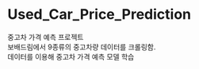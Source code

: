 # Used_Car_Price_Prediction
중고차 가격 예측 프로젝트
<br>
보배드림에서 9종류의 중고차량 데이터를 크롤링함.
<br>
데이터를 이용해 중고차 가격 예측 모델 학습
